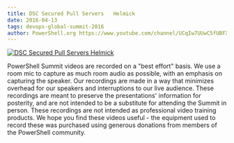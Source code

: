 ```yaml
---
title: DSC Secured Pull Servers   Helmick
date: 2016-04-13
tags: devops-global-summit-2016
author: PowerShell.org https://www.youtube.com/channel/UCqIw7UUwC5fUBFXYX68aMrQ
---
```


[![DSC Secured Pull Servers   Helmick](https://i1.ytimg.com/vi/TZbo-wIj_jw/hqdefault.jpg "DSC Secured Pull Servers   Helmick")](https://www.youtube.com/watch?v=TZbo-wIj_jw)

PowerShell Summit videos are recorded on a "best effort" basis. We use a room mic to capture as much room audio as possible, with an emphasis on capturing the speaker. Our recordings are made in a way that minimizes overhead for our speakers and interruptions to our live audience. These recordings are meant to preserve the presentations' information for posterity, and are not intended to be a substitute for attending the Summit in person. These recordings are not intended as professional video training products. We hope you find these videos useful - the equipment used to record these was purchased using generous donations from members of the PowerShell community.
